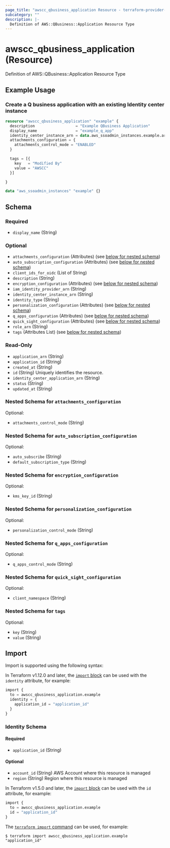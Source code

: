 ```yaml
---
page_title: "awscc_qbusiness_application Resource - terraform-provider-awscc"
subcategory: ""
description: |-
  Definition of AWS::QBusiness::Application Resource Type
---
```


# awscc_qbusiness_application (Resource)

Definition of AWS::QBusiness::Application Resource Type

## Example Usage

### Create a Q business application with an existing Identity center instance

```terraform
resource "awscc_qbusiness_application" "example" {
  description                  = "Example QBusiness Application"
  display_name                 = "example_q_app"
  identity_center_instance_arn = data.aws_ssoadmin_instances.example.arns[0]
  attachments_configuration = {
    attachments_control_mode = "ENABLED"
  }

  tags = [{
    key   = "Modified By"
    value = "AWSCC"
  }]

}

data "aws_ssoadmin_instances" "example" {}
```

<!-- schema generated by tfplugindocs -->
## Schema

### Required

- `display_name` (String)

### Optional

- `attachments_configuration` (Attributes) (see [below for nested schema](#nestedatt--attachments_configuration))
- `auto_subscription_configuration` (Attributes) (see [below for nested schema](#nestedatt--auto_subscription_configuration))
- `client_ids_for_oidc` (List of String)
- `description` (String)
- `encryption_configuration` (Attributes) (see [below for nested schema](#nestedatt--encryption_configuration))
- `iam_identity_provider_arn` (String)
- `identity_center_instance_arn` (String)
- `identity_type` (String)
- `personalization_configuration` (Attributes) (see [below for nested schema](#nestedatt--personalization_configuration))
- `q_apps_configuration` (Attributes) (see [below for nested schema](#nestedatt--q_apps_configuration))
- `quick_sight_configuration` (Attributes) (see [below for nested schema](#nestedatt--quick_sight_configuration))
- `role_arn` (String)
- `tags` (Attributes List) (see [below for nested schema](#nestedatt--tags))

### Read-Only

- `application_arn` (String)
- `application_id` (String)
- `created_at` (String)
- `id` (String) Uniquely identifies the resource.
- `identity_center_application_arn` (String)
- `status` (String)
- `updated_at` (String)

<a id="nestedatt--attachments_configuration"></a>
### Nested Schema for `attachments_configuration`

Optional:

- `attachments_control_mode` (String)


<a id="nestedatt--auto_subscription_configuration"></a>
### Nested Schema for `auto_subscription_configuration`

Optional:

- `auto_subscribe` (String)
- `default_subscription_type` (String)


<a id="nestedatt--encryption_configuration"></a>
### Nested Schema for `encryption_configuration`

Optional:

- `kms_key_id` (String)


<a id="nestedatt--personalization_configuration"></a>
### Nested Schema for `personalization_configuration`

Optional:

- `personalization_control_mode` (String)


<a id="nestedatt--q_apps_configuration"></a>
### Nested Schema for `q_apps_configuration`

Optional:

- `q_apps_control_mode` (String)


<a id="nestedatt--quick_sight_configuration"></a>
### Nested Schema for `quick_sight_configuration`

Optional:

- `client_namespace` (String)


<a id="nestedatt--tags"></a>
### Nested Schema for `tags`

Optional:

- `key` (String)
- `value` (String)

## Import

Import is supported using the following syntax:

In Terraform v1.12.0 and later, the [`import` block](https://developer.hashicorp.com/terraform/language/import) can be used with the `identity` attribute, for example:

```terraform
import {
  to = awscc_qbusiness_application.example
  identity = {
    application_id = "application_id"
  }
}
```

<!-- schema generated by tfplugindocs -->
### Identity Schema

#### Required

- `application_id` (String)

#### Optional

- `account_id` (String) AWS Account where this resource is managed
- `region` (String) Region where this resource is managed

In Terraform v1.5.0 and later, the [`import` block](https://developer.hashicorp.com/terraform/language/import) can be used with the `id` attribute, for example:

```terraform
import {
  to = awscc_qbusiness_application.example
  id = "application_id"
}
```

The [`terraform import` command](https://developer.hashicorp.com/terraform/cli/commands/import) can be used, for example:

```shell
$ terraform import awscc_qbusiness_application.example "application_id"
```
